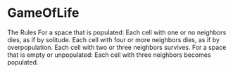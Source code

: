 # GameOfLife
The Rules
For a space that is populated:
  Each cell with one or no neighbors dies, as if by solitude.
  Each cell with four or more neighbors dies, as if by overpopulation.
  Each cell with two or three neighbors survives.
For a space that is empty or unpopulated:
  Each cell with three neighbors becomes populated.
